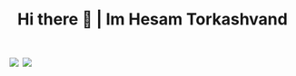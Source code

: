 <h1 align="center">Hi there 👋 | Im Hesam Torkashvand<h1>
  
<!--
**HesamTorkashvand/HesamTorkashvand** is a ✨ _special_ ✨ repository because its `README.md` (this file) appears on your GitHub profile.

Here are some ideas to get you started:

- 🔭 I’m currently working on ...
- 🌱 I’m currently learning ...
- 👯 I’m looking to collaborate on ...
- 🤔 I’m looking for help with ...
- 💬 Ask me about ...
- 📫 How to reach me: ...
- 😄 Pronouns: ...
- ⚡ Fun fact: ...
--!>

<a href="https://github.com/HesamTorkashvand">
<img align="center" src="https://github-readme-stats.vercel.app/api?username=HesamTorkashvand&show_icons=true&count_private=true&include_all_commits=true&theme=dracula" /></a>
<a href="https://github.com/HesamTorkashvand">
<img align="center" src="https://github-readme-stats.vercel.app/api/top-langs/?username=HesamTorkashvand&theme=dracula" />
</a>

